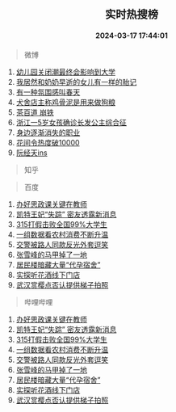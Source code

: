 <div align="center"><h2>实时热搜榜</h2><h4>2024-03-17 17:44:01</h4></div>

> 微博  

1. [幼儿园关闭潮最终会影响到大学](https://s.weibo.com/weibo?q=%23%E5%B9%BC%E5%84%BF%E5%9B%AD%E5%85%B3%E9%97%AD%E6%BD%AE%E6%9C%80%E7%BB%88%E4%BC%9A%E5%BD%B1%E5%93%8D%E5%88%B0%E5%A4%A7%E5%AD%A6%23&t=31&band_rank=1&Refer=top)<br />
2. [我居然和奶奶早逝的女儿有一样的胎记](https://s.weibo.com/weibo?q=%23%E6%88%91%E5%B1%85%E7%84%B6%E5%92%8C%E5%A5%B6%E5%A5%B6%E6%97%A9%E9%80%9D%E7%9A%84%E5%A5%B3%E5%84%BF%E6%9C%89%E4%B8%80%E6%A0%B7%E7%9A%84%E8%83%8E%E8%AE%B0%23&t=31&band_rank=2&Refer=top)<br />
3. [有一种氛围感叫春天](https://s.weibo.com/weibo?q=%23%E6%9C%89%E4%B8%80%E7%A7%8D%E6%B0%9B%E5%9B%B4%E6%84%9F%E5%8F%AB%E6%98%A5%E5%A4%A9%23&t=31&band_rank=3&Refer=top)<br />
4. [犬舍店主称鸡骨泥是用来做狗粮](https://s.weibo.com/weibo?q=%23%E7%8A%AC%E8%88%8D%E5%BA%97%E4%B8%BB%E7%A7%B0%E9%B8%A1%E9%AA%A8%E6%B3%A5%E6%98%AF%E7%94%A8%E6%9D%A5%E5%81%9A%E7%8B%97%E7%B2%AE%23&t=31&band_rank=4&Refer=top)<br />
5. [茶百道 崩铁](https://s.weibo.com/weibo?q=%E8%8C%B6%E7%99%BE%E9%81%93%20%E5%B4%A9%E9%93%81&t=31&band_rank=5&Refer=top)<br />
6. [浙江一5岁女孩确诊长发公主综合征](https://s.weibo.com/weibo?q=%23%E6%B5%99%E6%B1%9F%E4%B8%805%E5%B2%81%E5%A5%B3%E5%AD%A9%E7%A1%AE%E8%AF%8A%E9%95%BF%E5%8F%91%E5%85%AC%E4%B8%BB%E7%BB%BC%E5%90%88%E5%BE%81%23&t=31&band_rank=6&Refer=top)<br />
7. [身边逐渐消失的职业](https://s.weibo.com/weibo?q=%23%E8%BA%AB%E8%BE%B9%E9%80%90%E6%B8%90%E6%B6%88%E5%A4%B1%E7%9A%84%E8%81%8C%E4%B8%9A%23&t=31&band_rank=7&Refer=top)<br />
8. [花间令热度破10000](https://s.weibo.com/weibo?q=%23%E8%8A%B1%E9%97%B4%E4%BB%A4%E7%83%AD%E5%BA%A6%E7%A0%B410000%23&t=31&band_rank=8&Refer=top)<br />
9. [阮经天ins](https://s.weibo.com/weibo?q=%E9%98%AE%E7%BB%8F%E5%A4%A9ins&t=31&band_rank=9&Refer=top)<br />

> 知乎  


> 百度  

1. [办好思政课关键在教师](https://www.baidu.com/s?wd=%E5%8A%9E%E5%A5%BD%E6%80%9D%E6%94%BF%E8%AF%BE%E5%85%B3%E9%94%AE%E5%9C%A8%E6%95%99%E5%B8%88&sa=fyb_news&rsv_dl=fyb_news)<br />
2. [凯特王妃“失踪” 密友透露新消息](https://www.baidu.com/s?wd=%E5%87%AF%E7%89%B9%E7%8E%8B%E5%A6%83%E2%80%9C%E5%A4%B1%E8%B8%AA%E2%80%9D+%E5%AF%86%E5%8F%8B%E9%80%8F%E9%9C%B2%E6%96%B0%E6%B6%88%E6%81%AF&sa=fyb_news&rsv_dl=fyb_news)<br />
3. [315打假击败全国99%大学生](https://www.baidu.com/s?wd=315%E6%89%93%E5%81%87%E5%87%BB%E8%B4%A5%E5%85%A8%E5%9B%BD99%25%E5%A4%A7%E5%AD%A6%E7%94%9F&sa=fyb_news&rsv_dl=fyb_news)<br />
4. [一组数据看农村消费不断升温](https://www.baidu.com/s?wd=%E4%B8%80%E7%BB%84%E6%95%B0%E6%8D%AE%E7%9C%8B%E5%86%9C%E6%9D%91%E6%B6%88%E8%B4%B9%E4%B8%8D%E6%96%AD%E5%8D%87%E6%B8%A9&sa=fyb_news&rsv_dl=fyb_news)<br />
5. [交警被路人同款反光外套逗笑](https://www.baidu.com/s?wd=%E4%BA%A4%E8%AD%A6%E8%A2%AB%E8%B7%AF%E4%BA%BA%E5%90%8C%E6%AC%BE%E5%8F%8D%E5%85%89%E5%A4%96%E5%A5%97%E9%80%97%E7%AC%91&sa=fyb_news&rsv_dl=fyb_news)<br />
6. [张雪峰的马甲掉了一地](https://www.baidu.com/s?wd=%E5%BC%A0%E9%9B%AA%E5%B3%B0%E7%9A%84%E9%A9%AC%E7%94%B2%E6%8E%89%E4%BA%86%E4%B8%80%E5%9C%B0&sa=fyb_news&rsv_dl=fyb_news)<br />
7. [居民楼暗藏大量“代孕宿舍”](https://www.baidu.com/s?wd=%E5%B1%85%E6%B0%91%E6%A5%BC%E6%9A%97%E8%97%8F%E5%A4%A7%E9%87%8F%E2%80%9C%E4%BB%A3%E5%AD%95%E5%AE%BF%E8%88%8D%E2%80%9D&sa=fyb_news&rsv_dl=fyb_news)<br />
8. [实探听花酒线下门店](https://www.baidu.com/s?wd=%E5%AE%9E%E6%8E%A2%E5%90%AC%E8%8A%B1%E9%85%92%E7%BA%BF%E4%B8%8B%E9%97%A8%E5%BA%97&sa=fyb_news&rsv_dl=fyb_news)<br />
9. [武汉赏樱点否认提供梯子拍照](https://www.baidu.com/s?wd=%E6%AD%A6%E6%B1%89%E8%B5%8F%E6%A8%B1%E7%82%B9%E5%90%A6%E8%AE%A4%E6%8F%90%E4%BE%9B%E6%A2%AF%E5%AD%90%E6%8B%8D%E7%85%A7&sa=fyb_news&rsv_dl=fyb_news)<br />

> 哔哩哔哩  

1. [办好思政课关键在教师](https://www.baidu.com/s?wd=%E5%8A%9E%E5%A5%BD%E6%80%9D%E6%94%BF%E8%AF%BE%E5%85%B3%E9%94%AE%E5%9C%A8%E6%95%99%E5%B8%88&sa=fyb_news&rsv_dl=fyb_news)<br />
2. [凯特王妃“失踪” 密友透露新消息](https://www.baidu.com/s?wd=%E5%87%AF%E7%89%B9%E7%8E%8B%E5%A6%83%E2%80%9C%E5%A4%B1%E8%B8%AA%E2%80%9D+%E5%AF%86%E5%8F%8B%E9%80%8F%E9%9C%B2%E6%96%B0%E6%B6%88%E6%81%AF&sa=fyb_news&rsv_dl=fyb_news)<br />
3. [315打假击败全国99%大学生](https://www.baidu.com/s?wd=315%E6%89%93%E5%81%87%E5%87%BB%E8%B4%A5%E5%85%A8%E5%9B%BD99%25%E5%A4%A7%E5%AD%A6%E7%94%9F&sa=fyb_news&rsv_dl=fyb_news)<br />
4. [一组数据看农村消费不断升温](https://www.baidu.com/s?wd=%E4%B8%80%E7%BB%84%E6%95%B0%E6%8D%AE%E7%9C%8B%E5%86%9C%E6%9D%91%E6%B6%88%E8%B4%B9%E4%B8%8D%E6%96%AD%E5%8D%87%E6%B8%A9&sa=fyb_news&rsv_dl=fyb_news)<br />
5. [交警被路人同款反光外套逗笑](https://www.baidu.com/s?wd=%E4%BA%A4%E8%AD%A6%E8%A2%AB%E8%B7%AF%E4%BA%BA%E5%90%8C%E6%AC%BE%E5%8F%8D%E5%85%89%E5%A4%96%E5%A5%97%E9%80%97%E7%AC%91&sa=fyb_news&rsv_dl=fyb_news)<br />
6. [张雪峰的马甲掉了一地](https://www.baidu.com/s?wd=%E5%BC%A0%E9%9B%AA%E5%B3%B0%E7%9A%84%E9%A9%AC%E7%94%B2%E6%8E%89%E4%BA%86%E4%B8%80%E5%9C%B0&sa=fyb_news&rsv_dl=fyb_news)<br />
7. [居民楼暗藏大量“代孕宿舍”](https://www.baidu.com/s?wd=%E5%B1%85%E6%B0%91%E6%A5%BC%E6%9A%97%E8%97%8F%E5%A4%A7%E9%87%8F%E2%80%9C%E4%BB%A3%E5%AD%95%E5%AE%BF%E8%88%8D%E2%80%9D&sa=fyb_news&rsv_dl=fyb_news)<br />
8. [实探听花酒线下门店](https://www.baidu.com/s?wd=%E5%AE%9E%E6%8E%A2%E5%90%AC%E8%8A%B1%E9%85%92%E7%BA%BF%E4%B8%8B%E9%97%A8%E5%BA%97&sa=fyb_news&rsv_dl=fyb_news)<br />
9. [武汉赏樱点否认提供梯子拍照](https://www.baidu.com/s?wd=%E6%AD%A6%E6%B1%89%E8%B5%8F%E6%A8%B1%E7%82%B9%E5%90%A6%E8%AE%A4%E6%8F%90%E4%BE%9B%E6%A2%AF%E5%AD%90%E6%8B%8D%E7%85%A7&sa=fyb_news&rsv_dl=fyb_news)<br />

